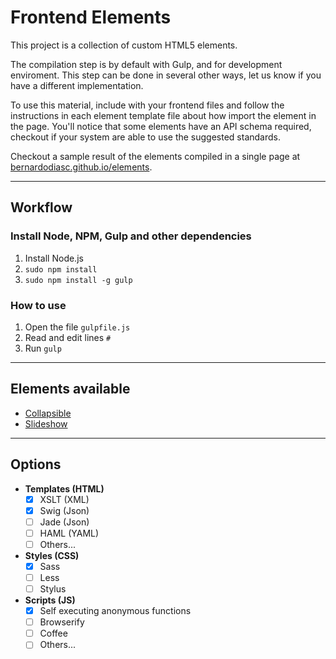 # Frontend Elements

This project is a collection of custom HTML5 elements.

The compilation step is by default with Gulp, and for development enviroment. This step can be done in several other ways, let us know if you have a different implementation.

To use this material, include with your frontend files and follow the instructions in each element template file about how import the element in the page. You'll notice that some elements have an API schema required, checkout if your system are able to use the suggested standards.

Checkout a sample result of the elements compiled in a single page at [bernardodiasc.github.io/elements](http://bernardodiasc.github.io/elements).

---

## Workflow

### Install Node, NPM, Gulp and other dependencies

1. Install Node.js
2. `sudo npm install`
3. `sudo npm install -g gulp`

### How to use

1. Open the file `gulpfile.js`
2. Read and edit lines `#`
3. Run `gulp`

---

## Elements available

- [Collapsible](/assets/src/elements/collapsible)
- [Slideshow](/assets/src/elements/slideshow)

---

## Options

- __Templates (HTML)__
  - [x] XSLT (XML)
  - [x] Swig (Json)
  - [ ] Jade (Json)
  - [ ] HAML (YAML)
  - [ ] Others...

- __Styles (CSS)__
  - [x] Sass
  - [ ] Less
  - [ ] Stylus

- __Scripts (JS)__
  - [x] Self executing anonymous functions
  - [ ] Browserify
  - [ ] Coffee
  - [ ] Others...